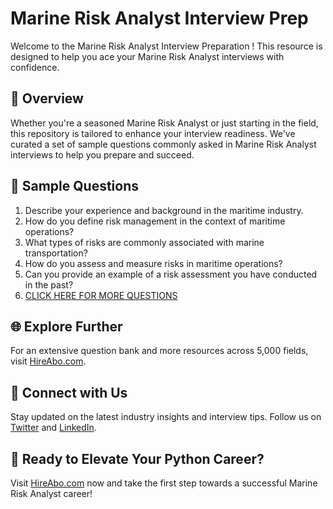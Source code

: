 # Marine Risk Analyst Interview Prep

Welcome to the Marine Risk Analyst Interview Preparation ! This resource is designed to help you ace your Marine Risk Analyst interviews with confidence.

## 🚀 Overview

Whether you're a seasoned Marine Risk Analyst or just starting in the field, this repository is tailored to enhance your interview readiness. We've curated a set of sample questions commonly asked in Marine Risk Analyst interviews to help you prepare and succeed.

## 📝 Sample Questions

1. Describe your experience and background in the maritime industry.
2. How do you define risk management in the context of maritime operations?
3. What types of risks are commonly associated with marine transportation?
4. How do you assess and measure risks in maritime operations?
5. Can you provide an example of a risk assessment you have conducted in the past?
6. [CLICK HERE FOR MORE QUESTIONS](https://hireabo.com/job/23_4_16/Marine%20Risk%20Analyst)

## 🌐 Explore Further

For an extensive question bank and more resources across 5,000 fields, visit [HireAbo.com](https://www.hireabo.com).

## 📱 Connect with Us

Stay updated on the latest industry insights and interview tips. Follow us on [Twitter](https://twitter.com/hireabo) and [LinkedIn](https://www.linkedin.com/in/hire-abo-3609972a8/).

## 🚀 Ready to Elevate Your Python Career?

Visit [HireAbo.com](https://www.hireabo.com) now and take the first step towards a successful Marine Risk Analyst career!